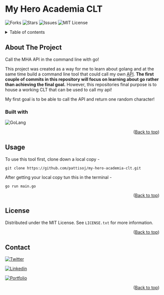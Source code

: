 <a name="readme-top"></a>

# My Hero Academia CLT

![Forks](https://img.shields.io/github/forks/pattisoj/my-hero-academia-clt?style=flat-square)
![Stars](https://img.shields.io/github/stars/pattisoj/my-hero-academia-clt?style=flat-square)
![Issues](https://img.shields.io/github/issues/pattisoj/my-hero-academia-clt?style=flat-square)
![MIT License](https://img.shields.io/github/license/pattisoj/my-hero-academia-clt?style=flat-square)

<details>
<summary>Table of contents</summary>
  <ol>
    <li>
      <a href="#about-the-project">About The Project</a>
      <ul>
        <li>
          <a href="#built-with">Built With</a>
        </li>
      </ul>
    </li>
    <li>
      <a href="#usage">Usage</a>
    </li>
    <li>
       <a href="#license">License</a>
    </li>
    <li>
       <a href="#contact">Contact</a>
    </li>
    <li>
       <a href="#acknowledgments">Acknowledgments</a>
    </li>
  </ol>
</details>

## About The Project

Call the MHA API in the command line with go!

This project was created as a way for me to learn about golang and at the same time build a command line tool that could call my own [API](https://github.com/pattisoj/my-hero-academia-api). **The first couple of commits in this repository will focus on learning about go rather than achieving the final goal.** However, this repositories final purpose is to house a working CLT that can be used to call my api!

My first goal is to be able to call the API and return one random character!

### Built with

![GoLang](https://img.shields.io/badge/Go-00ADD8?style=for-the-badge&logo=go&logoColor=white)

<p align="right">(<a href="#readme-top">Back to top</a>)</p>

<!-- USAGE EXAMPLES -->
## Usage

To use this tool first, clone down a local copy -
```
git clone https://github.com/pattisoj/my-hero-academia-clt.git
```

After getting your local copy tun this in the terminal -
```
go run main.go
```

<p align="right">(<a href="#readme-top">Back to top</a>)</p>

<!-- LICENSE -->
## License

Distributed under the MIT License. See `LICENSE.txt` for more information.

<p align="right">(<a href="#readme-top">Back to top</a>)</p>

<!-- CONTACT -->
## Contact

[![Twitter](https://img.shields.io/badge/Twitter-1DA1F2?style=for-the-badge&logo=twitter&logoColor=white)](https://twitter.com/_pattisoj)

[![Linkedin](https://img.shields.io/badge/LinkedIn-0077B5?style=for-the-badge&logo=linkedin&logoColor=white)](https://www.linkedin.com/in/josh-pattison/)

[![Portfolio](https://img.shields.io/badge/portfolio-006699?style=for-the-badge&logo=About.me&logoColor=white)](https://joshpattison.com/)

<p align="right">(<a href="#readme-top">Back to top</a>)</p>
